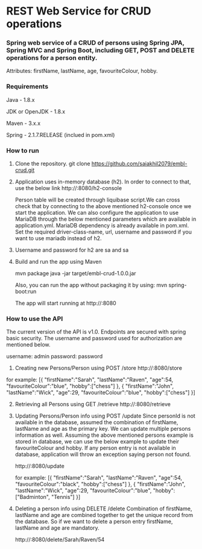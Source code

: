 # REST Web Service for CRUD operations

### Spring web service of a CRUD of persons using Spring JPA, Spring MVC and Spring Boot, including GET, POST and DELETE operations for a person entity.

Attributes: firstName, lastName, age, favouriteColour, hobby.

### Requirements

Java - 1.8.x

JDK or OpenJDK - 1.8.x

Maven - 3.x.x

Spring - 2.1.7.RELEASE (inclued in pom.xml)

### How to run
1) Clone the repository.
   git clone https://github.com/saiakhil2079/embl-crud.git

2) Application uses in-memory database (h2). In order to connect to that, use the below link 
   http://<hostname>:8080/h2-console

   Person table will be created through liquibase script.We can cross check that by connecting to the above mentioned h2-console once we start the application. 
   We can also configure the application to use MariaDB through the below mentioned parameters which are available in application.yml. MariaDB dependency is already available in pom.xml.
   Set the required driver-class-name, url, username and password if you want to use mariadb instead of h2.

3) Username and password for h2 are sa and sa

4) Build and run the app using Maven

   mvn package
   java -jar target/embl-crud-1.0.0.jar
   
   Also, you can run the app without packaging it by using: mvn spring-boot:run
   
   The app will start running at http://<hostname>:8080

### How to use the API
The current version of the API is v1.0. Endpoints are secured with spring basic security. The username and password used for authorization are mentioned below.

username: admin
password: password

1) Creating new Persons/Person using POST /store 
   http://<hostname>:8080/store

for example: [{
           "firstName":"Sarah",
           "lastName":"Raven",
           "age":54,
           "favouriteColour":"blue",
           "hobby":["chess"]
         },
		 {
           "firstName":"John",
           "lastName":"Wick",
           "age":29,
           "favouriteColour":"blue",
           "hobby":["chess"]
         }]

2) Retrieving all Persons using GET /retrieve
   http://<hostname>:8080/retrieve

3) Updating Persons/Person info using POST /update 
   Since personId is not available in the database, assumed the combination of firstName, lastName and age as the primary key. We can update multiple persons information as well.
   Assuming the above mentioned persons example is stored in database, we can use the below example to update their favouriteColour and hobby.
   If any person entry is not available in database, application will throw an exception saying person not found.
   
   http://<hostname>:8080/update
   
   for example: [{
           "firstName":"Sarah",
           "lastName":"Raven",
           "age":54,
           "favouriteColour":"black",
           "hobby":["chess"]
         },
		 {
           "firstName":"John",
           "lastName":"Wick",
           "age":29,
           "favouriteColour":"blue",
           "hobby":["Badminton", "Tennis"]
         }]

4) Deleting a person info using DELETE /delete 
   Combination of firstName, lastName and age are combined together to get the unique record from the database.
   So if we want to delete a person entry firstName, lastName and age are mandatory. 
   
   http://<hostname>:8080/delete/Sarah/Raven/54